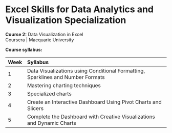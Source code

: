 # Excel Skills for Data Analytics and Visualization Specialization

**Course 2:** Data Visualization in Excel<br>
Coursera | Macquarie University<br>

**Course syllabus:**

Week | Syllabus
:----|:-------
1 | Data Visualizations using Conditional Formatting, Sparklines and Number Formats
2 | Mastering charting techniques
3 | Specialized charts
4 | Create an Interactive Dashboard Using Pivot Charts and Slicers
5 | Complete the Dashboard with Creative Visualizations and Dynamic Charts
